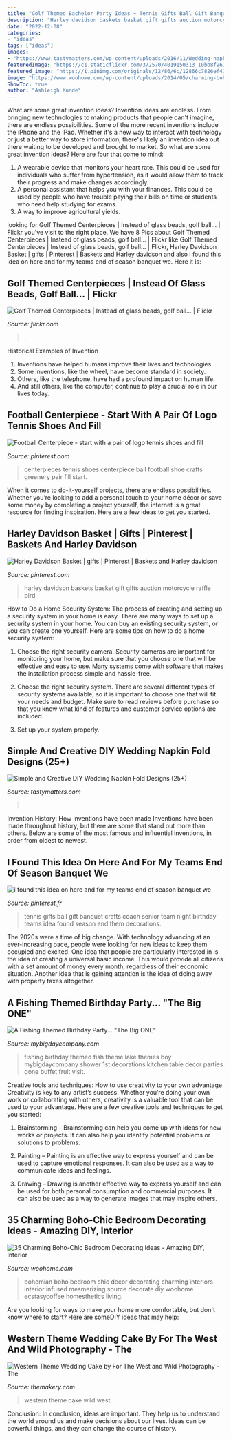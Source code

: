 ```yaml
---
title: "Golf Themed Bachelor Party Ideas ~ Tennis Gifts Ball Gift Banquet Crafts Coach Senior Team Night Birthday Teams Idea Found Season End Them Decorations"
description: "Harley davidson baskets basket gift gifts auction motorcycle raffle bird"
date: "2022-12-08"
categories:
- "ideas"
tags: ["ideas"]
images:
- "https://www.tastymatters.com/wp-content/uploads/2016/11/Wedding-napkin-folds-13-585x880.jpg"
featuredImage: "https://c1.staticflickr.com/3/2570/4019150313_10bb8f9616_b.jpg"
featured_image: "https://i.pinimg.com/originals/12/86/6c/12866c7826ef41956fcbf38356d206f5.jpg"
image: "https://www.woohome.com/wp-content/uploads/2014/05/charming-boho-bedroom-ideas-11.jpg"
ShowToc: true
author: "Ashleigh Kunde"
---
```



What are some great invention ideas?
Invention ideas are endless. From bringing new technologies to making products that people can't imagine, there are endless possibilities. Some of the more recent inventions include the iPhone and the iPad. Whether it's a new way to interact with technology or just a better way to store information, there's likely an invention idea out there waiting to be developed and brought to market. So what are some great invention ideas? Here are four that come to mind: 
1) A wearable device that monitors your heart rate. This could be used for individuals who suffer from hypertension, as it would allow them to track their progress and make changes accordingly. 
2) A personal assistant that helps you with your finances. This could be used by people who have trouble paying their bills on time or students who need help studying for exams. 
3) A way to improve agricultural yields.

	

		
looking for Golf Themed Centerpieces | Instead of glass beads, golf ball… | Flickr you've visit to the right place. We have 8 Pics about Golf Themed Centerpieces | Instead of glass beads, golf ball… | Flickr like Golf Themed Centerpieces | Instead of glass beads, golf ball… | Flickr, Harley Davidson Basket | gifts | Pinterest | Baskets and Harley davidson and also i found this idea on here and for my teams end of season banquet we. Here it is:
		
    
## Golf Themed Centerpieces | Instead Of Glass Beads, Golf Ball… | Flickr

<img loading=lazy src="https://c1.staticflickr.com/3/2570/4019150313_10bb8f9616_b.jpg" onerror="this.onerror=null;this.src='https://tse2.mm.bing.net/th?id=OIP.Ep9aiYo_lRLqiTvdH_w0BgHaJ4&amp;pid=15.1';" alt="Golf Themed Centerpieces | Instead of glass beads, golf ball… | Flickr">

_Source: flickr.com_

>. 

	

Historical Examples of Invention
1. Inventions have helped humans improve their lives and technologies. 
2. Some inventions, like the wheel, have become standard in society. 
3. Others, like the telephone, have had a profound impact on human life. 
4. And still others, like the computer, continue to play a crucial role in our lives today.

    
## Football Centerpiece - Start With A Pair Of Logo Tennis Shoes And Fill

<img loading=lazy src="https://i.pinimg.com/originals/12/86/6c/12866c7826ef41956fcbf38356d206f5.jpg" onerror="this.onerror=null;this.src='https://tse4.mm.bing.net/th?id=OIP.bs5-Xq11EvuPe7ogcYsLrQHaLH&amp;pid=15.1';" alt="Football Centerpiece - start with a pair of logo tennis shoes and fill">

_Source: pinterest.com_

>centerpieces tennis shoes centerpiece ball football shoe crafts greenery pair fill start. 

	

When it comes to do-it-yourself projects, there are endless possibilities. Whether you’re looking to add a personal touch to your home décor or save some money by completing a project yourself, the internet is a great resource for finding inspiration. Here are a few ideas to get you started.

    
## Harley Davidson Basket | Gifts | Pinterest | Baskets And Harley Davidson

<img loading=lazy src="https://s-media-cache-ak0.pinimg.com/736x/3b/f3/26/3bf32647704b021d28f7768d7433f65a.jpg" onerror="this.onerror=null;this.src='https://tse1.mm.bing.net/th?id=OIP.0x4I7d5M0VvFOXEf3RTVUQHaH5&amp;pid=15.1';" alt="Harley Davidson Basket | gifts | Pinterest | Baskets and Harley davidson">

_Source: pinterest.com_

>harley davidson baskets basket gift gifts auction motorcycle raffle bird. 

	

How to Do a Home Security System: The process of creating and setting up a security system in your home is easy.
There are many ways to set up a security system in your home. You can buy an existing security system, or you can create one yourself. Here are some tips on how to do a home security system:
1. Choose the right security camera. Security cameras are important for monitoring your home, but make sure that you choose one that will be effective and easy to use. Many systems come with software that makes the installation process simple and hassle-free.

2. Choose the right security system. There are several different types of security systems available, so it is important to choose one that will fit your needs and budget. Make sure to read reviews before purchase so that you know what kind of features and customer service options are included.

3. Set up your system properly.

    
## Simple And Creative DIY Wedding Napkin Fold Designs (25+)

<img loading=lazy src="https://www.tastymatters.com/wp-content/uploads/2016/11/Wedding-napkin-folds-13-585x880.jpg" onerror="this.onerror=null;this.src='https://tse3.mm.bing.net/th?id=OIP.KY-92bOIqz5ivv8AeljP9wHaLJ&amp;pid=15.1';" alt="Simple and Creative DIY Wedding Napkin Fold Designs (25+)">

_Source: tastymatters.com_

>. 

	

Invention History: How inventions have been made
Inventions have been made throughout history, but there are some that stand out more than others. Below are some of the most famous and influential inventions, in order from oldest to newest.

    
## I Found This Idea On Here And For My Teams End Of Season Banquet We

<img loading=lazy src="https://i.pinimg.com/736x/5a/f8/41/5af841015da1695b98d87ef52f99831d--tennis-gifts-banquet-ideas.jpg" onerror="this.onerror=null;this.src='https://tse1.mm.bing.net/th?id=OIP.YRbMWMWRrMPvT-W_oF4BGwHaJ3&amp;pid=15.1';" alt="i found this idea on here and for my teams end of season banquet we">

_Source: pinterest.fr_

>tennis gifts ball gift banquet crafts coach senior team night birthday teams idea found season end them decorations. 

	

The 2020s were a time of big change. With technology advancing at an ever-increasing pace, people were looking for new ideas to keep them occupied and excited. One idea that people are particularly interested in is the idea of creating a universal basic income. This would provide all citizens with a set amount of money every month, regardless of their economic situation. Another idea that is gaining attention is the idea of doing away with property taxes altogether.

    
## A Fishing Themed Birthday Party... &quot;The Big ONE&quot;

<img loading=lazy src="http://www.mybigdaycompany.com/uploads/1/1/5/0/11505377/20170116020324_orig.jpg" onerror="this.onerror=null;this.src='https://tse4.mm.bing.net/th?id=OIP.Jx4H3ri16BYGy63fDZQ8pAHaJ3&amp;pid=15.1';" alt="A Fishing Themed Birthday Party... &quot;The Big ONE&quot;">

_Source: mybigdaycompany.com_

>fishing birthday themed fish theme lake themes boy mybigdaycompany shower 1st decorations kitchen table decor parties gone buffet fruit visit. 

	

Creative tools and techniques: How to use creativity to your own advantage
Creativity is key to any artist’s success. Whether you’re doing your own work or collaborating with others, creativity is a valuable tool that can be used to your advantage. Here are a few creative tools and techniques to get you started:
1. Brainstorming – Brainstorming can help you come up with ideas for new works or projects. It can also help you identify potential problems or solutions to problems.

2. Painting – Painting is an effective way to express yourself and can be used to capture emotional responses. It can also be used as a way to communicate ideas and feelings.

3. Drawing – Drawing is another effective way to express yourself and can be used for both personal consumption and commercial purposes. It can also be used as a way to generate images that may inspire others.


    
## 35 Charming Boho-Chic Bedroom Decorating Ideas - Amazing DIY, Interior

<img loading=lazy src="https://www.woohome.com/wp-content/uploads/2014/05/charming-boho-bedroom-ideas-11.jpg" onerror="this.onerror=null;this.src='https://tse3.mm.bing.net/th?id=OIP.bXagEU6DMuB5jXNo2xGf7QHaLK&amp;pid=15.1';" alt="35 Charming Boho-Chic Bedroom Decorating Ideas - Amazing DIY, Interior">

_Source: woohome.com_

>bohemian boho bedroom chic decor decorating charming interiors interior infused mesmerizing source decorate diy woohome ecstasycoffee homesthetics living. 

	

Are you looking for ways to make your home more comfortable, but don't know where to start? Here are someDIY ideas that may help: 

    
## Western Theme Wedding Cake By For The West And Wild Photography - The

<img loading=lazy src="https://www.themakery.com/wp-content/uploads/Western-theme-wedding-ckae-by-for-the-west-and-wild-photography-In-Denver.jpg" onerror="this.onerror=null;this.src='https://tse3.mm.bing.net/th?id=OIP.AEMMT2Ozdc14YT4r_e_iRgHaLH&amp;pid=15.1';" alt="Western Theme Wedding Cake by For The West and Wild Photography - The">

_Source: themakery.com_

>western theme cake wild west. 

	

Conclusion:
In conclusion, ideas are important. They help us to understand the world around us and make decisions about our lives. Ideas can be powerful things, and they can change the course of history.

